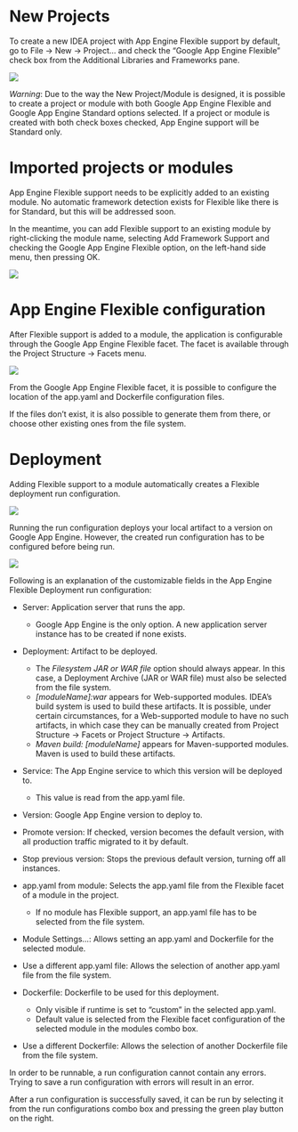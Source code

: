 # New Projects

To create a new IDEA project with App Engine Flexible support by default, go to File -> New -> Project… and check the “Google App Engine Flexible” check box from the Additional Libraries and Frameworks pane.

![](https://googlecloudplatform.github.io/google-cloud-intellij/images/flexible/new-project.png)

_Warning_: Due to the way the New Project/Module is designed, it is possible to create a project or module with both Google App Engine Flexible and Google App Engine Standard options selected. If a project or module is created with both check boxes checked, App Engine support will be Standard only.

# Imported projects or modules

App Engine Flexible support needs to be explicitly added to an existing module. No automatic framework detection exists for Flexible like there is for Standard, but this will be addressed soon.

In the meantime, you can add Flexible support to an existing module by right-clicking the module name, selecting Add Framework Support and checking the Google App Engine Flexible option, on the left-hand side menu, then pressing OK.

![](https://googlecloudplatform.github.io/google-cloud-intellij/images/flexible/add-framework.png)

# App Engine Flexible configuration

After Flexible support is added to a module, the application is configurable through the Google App Engine Flexible facet. The facet is available through the Project Structure -> Facets menu.

![](https://googlecloudplatform.github.io/google-cloud-intellij/images/flexible/facet.png)

From the Google App Engine Flexible facet, it is possible to configure the location of the app.yaml and Dockerfile configuration files.

If the files don’t exist, it is also possible to generate them from there, or choose other existing ones from the file system.

# Deployment

Adding Flexible support to a module automatically creates a Flexible deployment run configuration.

![](https://googlecloudplatform.github.io/google-cloud-intellij/images/flexible/runconfig-outside.png)

Running the run configuration deploys your local artifact to a version on Google App Engine. However, the created run configuration has to be configured before being run.

![](https://googlecloudplatform.github.io/google-cloud-intellij/images/flexible/runconfig-inside.png)

Following is an explanation of the customizable fields in the App Engine Flexible Deployment run configuration:

* Server: Application server that runs the app.
  * Google App Engine is the only option. A new application server instance has to be created if none exists.

* Deployment: Artifact to be deployed. 
  * The _Filesystem JAR or WAR file_ option should always appear. In this case, a Deployment Archive (JAR or WAR file) must also be selected from the file system.
  * _[moduleName]:war_ appears for Web-supported modules. IDEA’s build system is used to build these artifacts. It is possible, under certain circumstances, for a Web-supported module to have no such artifacts, in which case they can be manually created from Project Structure -> Facets or Project Structure -> Artifacts.
  * _Maven build: [moduleName]_ appears for Maven-supported modules. Maven is used to build these artifacts.

* Service: The App Engine service to which this version will be deployed to.
   * This value is read from the app.yaml file.
 
* Version: Google App Engine version to deploy to.

* Promote version: If checked, version becomes the default version, with all production traffic migrated to it by default.

* Stop previous version: Stops the previous default version, turning off all instances.

* app.yaml from module: Selects the app.yaml file from the Flexible facet of a module in the project.
  * If no module has Flexible support, an app.yaml file has to be selected from the file system.

* Module Settings…: Allows setting an app.yaml and Dockerfile for the selected module.

* Use a different app.yaml file: Allows the selection of another app.yaml file from the file system.

* Dockerfile: Dockerfile to be used for this deployment.
  * Only visible if runtime is set to “custom” in the selected app.yaml.
  * Default value is selected from the Flexible facet configuration of the selected module in the modules combo box.

* Use a different Dockerfile: Allows the selection of another Dockerfile file from the file system.


In order to be runnable, a run configuration cannot contain any errors. Trying to save a run configuration with errors will result in an error.

After a run configuration is successfully saved, it can be run by selecting it from the run configurations combo box and pressing the green play button on the right.
